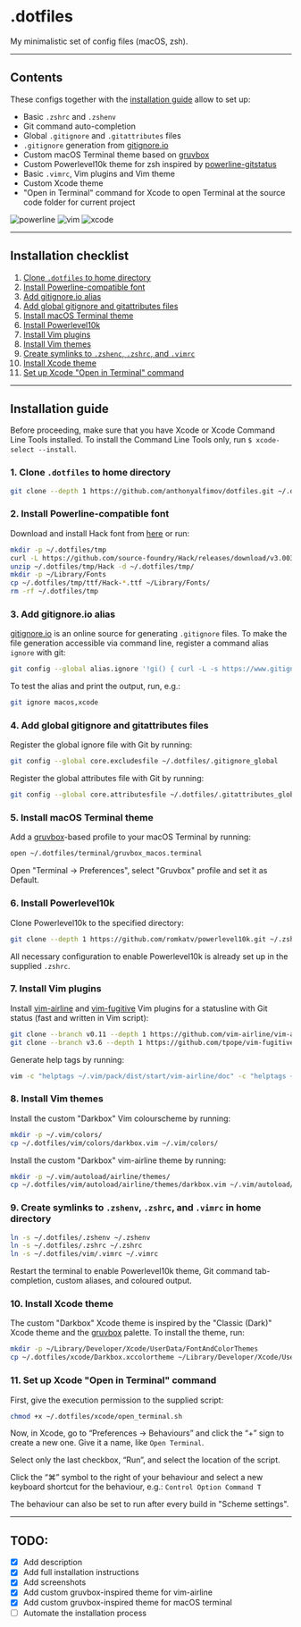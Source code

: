# .dotfiles

My minimalistic set of config files (macOS, zsh).

---

## Contents
These configs together with the [installation guide](#installation-guide)
allow to set up:
- Basic `.zshrc` and `.zshenv`
- Git command auto-completion
- Global `.gitignore` and `.gitattributes` files
- `.gitignore` generation from [gitignore.io](https://www.gitignore.io)
- Custom macOS Terminal theme based on [gruvbox](https://github.com/morhetz/gruvbox)
- Custom Powerlevel10k theme for zsh inspired by [powerline-gitstatus](https://github.com/jaspernbrouwer/powerline-gitstatus)
- Basic `.vimrc`, Vim plugins and Vim theme
- Custom Xcode theme
- "Open in Terminal" command for Xcode to open Terminal at the source code
folder for current project

![powerline](https://user-images.githubusercontent.com/43878921/152009952-3b5479e3-31ff-4631-84f6-4b97725155f0.png)
![vim](https://user-images.githubusercontent.com/43878921/152222046-a83896b8-3f46-4faf-b2af-675ff0e9fb94.png)
![xcode](https://user-images.githubusercontent.com/43878921/152170148-dde3ce9f-a060-4e92-8c9c-3a05f19e63b4.png)

---

## Installation checklist
1. [Clone `.dotfiles` to home directory](#1-clone-dotfiles-to-home-directory)
2. [Install Powerline-compatible font](#2-install-powerline-compatible-font)
3. [Add gitignore.io alias](#3-add-gitignoreio-alias)
4. [Add global gitignore and gitattributes files](#4-add-global-gitignore-and-gitattributes-files)
5. [Install macOS Terminal theme](#5-install-macos-terminal-theme)
6. [Install Powerlevel10k](#6-install-powerlevel10k)
7. [Install Vim plugins](#7-install-vim-plugins)
8. [Install Vim themes](#8-install-vim-themes)
9. [Create symlinks to `.zshenc`, `.zshrc`, and `.vimrc`](#9-create-symlinks-to-zshenv-zshrc-and-vimrc-in-home-directory)
10. [Install Xcode theme](#10-install-xcode-theme)
11. [Set up Xcode "Open in Terminal" command](#11-set-up-xcode-open-in-terminal-command)

---

## Installation guide

Before proceeding, make sure that you have Xcode or Xcode Command Line Tools installed.
To install the Command Line Tools only, run `$ xcode-select --install`.

### 1. Clone `.dotfiles` to home directory
```sh
git clone --depth 1 https://github.com/anthonyalfimov/dotfiles.git ~/.dotfiles
```

### 2. Install Powerline-compatible font
Download and install Hack font from [here](https://sourcefoundry.org/hack/) or run:
```sh
mkdir -p ~/.dotfiles/tmp
curl -L https://github.com/source-foundry/Hack/releases/download/v3.003/Hack-v3.003-ttf.zip -o ~/.dotfiles/tmp/Hack.zip
unzip ~/.dotfiles/tmp/Hack -d ~/.dotfiles/tmp/
mkdir -p ~/Library/Fonts
cp ~/.dotfiles/tmp/ttf/Hack-*.ttf ~/Library/Fonts/
rm -rf ~/.dotfiles/tmp
```

### 3. Add gitignore.io alias
[gitignore.io](https://www.gitignore.io) is an online source for generating `.gitignore` files.
To make the file generation accessible via command line, register a command alias `ignore` with git:
```sh
git config --global alias.ignore '!gi() { curl -L -s https://www.gitignore.io/api/$@ ;}; gi'
```
To test the alias and print the output, run, e.g.:
```sh
git ignore macos,xcode
```

### 4. Add global gitignore and gitattributes files
Register the global ignore file with Git by running:
```sh
git config --global core.excludesfile ~/.dotfiles/.gitignore_global
```
Register the global attributes file with Git by running:
```sh
git config --global core.attributesfile ~/.dotfiles/.gitattributes_global
```

### 5. Install macOS Terminal theme
Add a [gruvbox](https://github.com/morhetz/gruvbox)-based profile to your macOS Terminal by running:
```sh
open ~/.dotfiles/terminal/gruvbox_macos.terminal
```
Open "Terminal -> Preferences", select "Gruvbox" profile and set it as Default.

### 6. Install Powerlevel10k
Clone Powerlevel10k to the specified directory:
```sh
git clone --depth 1 https://github.com/romkatv/powerlevel10k.git ~/.zsh_themes/powerlevel10k
```
All necessary configuration to enable Powerlevel10k is already set up in the supplied `.zshrc`.

### 7. Install Vim plugins
Install [vim-airline](https://github.com/vim-airline/vim-airline) and
[vim-fugitive](https://github.com/tpope/vim-fugitive) Vim plugins for a
statusline with Git status (fast and written in Vim script):
```sh
git clone --branch v0.11 --depth 1 https://github.com/vim-airline/vim-airline ~/.vim/pack/dist/start/vim-airline
git clone --branch v3.6 --depth 1 https://github.com/tpope/vim-fugitive.git ~/.vim/pack/dist/start/vim-fugitive
```
Generate help tags by running:
```sh
vim -c "helptags ~/.vim/pack/dist/start/vim-airline/doc" -c "helptags ~/.vim/pack/dist/start/vim-fugitive/doc" -c q
```

### 8. Install Vim themes

Install the custom "Darkbox" Vim colourscheme by running:
```sh
mkdir -p ~/.vim/colors/
cp ~/.dotfiles/vim/colors/darkbox.vim ~/.vim/colors/
```
Install the custom "Darkbox" vim-airline theme by running:
```sh
mkdir -p ~/.vim/autoload/airline/themes/
cp ~/.dotfiles/vim/autoload/airline/themes/darkbox.vim ~/.vim/autoload/airline/themes/
```

### 9. Create symlinks to `.zshenv`, `.zshrc`, and `.vimrc` in home directory
```sh
ln -s ~/.dotfiles/.zshenv ~/.zshenv
ln -s ~/.dotfiles/.zshrc ~/.zshrc
ln -s ~/.dotfiles/vim/.vimrc ~/.vimrc
```

Restart the terminal to enable Powerlevel10k theme, Git command tab-completion, custom aliases, and coloured output.

### 10. Install Xcode theme
The custom "Darkbox" Xcode theme is inspired by the "Classic (Dark)" Xcode theme and the [gruvbox](https://github.com/morhetz/gruvbox) palette. To install the theme, run:
```sh
mkdir -p ~/Library/Developer/Xcode/UserData/FontAndColorThemes
cp ~/.dotfiles/xcode/Darkbox.xccolortheme ~/Library/Developer/Xcode/UserData/FontAndColorThemes/
```

### 11. Set up Xcode "Open in Terminal" command
First, give the execution permission to the supplied script:
```sh
chmod +x ~/.dotfiles/xcode/open_terminal.sh
```

Now, in Xcode, go to “Preferences -> Behaviours” and click the “+” sign to
create a new one. Give it a name, like `Open Terminal`.

Select only the last checkbox, “Run”, and select the location of the script.

Click the “⌘” symbol to the right of your behaviour and select a new
keyboard shortcut for the behaviour, e.g.:
`Control Option Command T`

The behaviour can also be set to run after every build in "Scheme settings".

---

## TODO:
- [x] Add description
- [x] Add full installation instructions
- [x] Add screenshots
- [x] Add custom gruvbox-inspired theme for vim-airline
- [x] Add custom gruvbox-inspired theme for macOS terminal
- [ ] Automate the installation process
